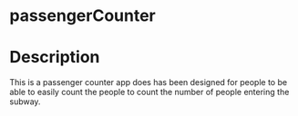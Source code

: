 # passengerCounter 

# Description
This is a passenger counter app does has been designed for people to be able to easily count the people to count the number of people entering the subway.